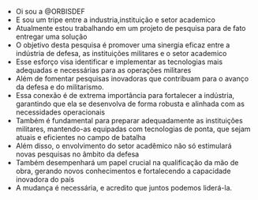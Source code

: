 - Oi sou a @ORBISDEF
- E sou um tripe entre a industria,instituição e setor academico
- Atualmente estou trabalhando em um projeto de pesquisa para de fato entregar uma solução
- O objetivo desta pesquisa é promover uma sinergia eficaz entre a indústria de defesa, as instituições militares e o setor academico
- Esse esforço visa identificar e implementar as tecnologias mais adequadas e necessárias para as operações militares
- Além de fomentar pesquisas inovadoras que contribuam para o avanço da defesa e do militarismo.
- Essa conexão é de extrema importância para fortalecer a indústria, garantindo que ela se desenvolva de forma robusta e alinhada com as necessidades operacionais
- Também é fundamental para preparar adequadamente as instituições militares, mantendo-as equipadas com tecnologias de ponta, que sejam atuais e eficientes no campo de batalha
-  Além disso, o envolvimento do setor acadêmico não só estimulará novas pesquisas no âmbito da defesa 
- Também desempenhará um papel crucial na qualificação da mão de obra, gerando novos conhecimentos e fortalecendo a capacidade inovadora do país
- A mudança é necessária, e acredito que juntos podemos liderá-la.
<!---
ORBISDEF/ORBISDEF is a ✨ special ✨ repository because its `README.md` (this file) appears on your GitHub profile.
You can click the Preview link to take a look at your changes.
--->
